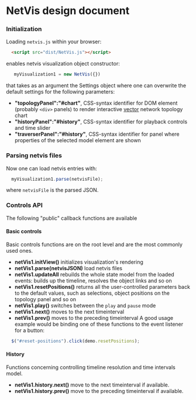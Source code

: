 # NetVis design document


### Initialization

Loading `netvis.js` within your browser:
```html
  <script src="dist/NetVis.js"></script>
```

enables netvis visualization object constructor:
```js
   myVisualization1 = new NetVis({})
```
that takes as an argument the Settings object where one can overwrite the default settings for the following parameters:
- **"topologyPanel":"#chart"**,  CSS-syntax identifier for DOM element (probably `<div>` panels) to render interactive [vector](http://en.wikipedia.org/wiki/Scalable_Vector_Graphics) network topology chart
- **"historyPanel":"#history"**,  CSS-syntax identifier for playback controls and time slider
- **"traverserPanel":"#history"**,  CSS-syntax identifier for panel where properties of the selected model element are shown

### Parsing netvis files
Now one can load netvis entries with:
```js
  myVisualization1.parse(netvisFile);
```
where `netvisFile` is the parsed JSON.

### Controls API
The following "public" callback functions are available

#### Basic controls
Basic controls functions are on the root level and are the most commonly used ones.
- **netVis1.initView()** initializes visualization's rendering
- **netVis1.parse(netvisJSON)** load netvis files
- **netVis1.updateAll** rebuilds the whole state model from the loaded events: builds up the timeline, resolves the object links and so on
- **netVis1.resetPositions()** returns all the user-controlled parameters back to the default values, such as selections, object positions on the topology panel and so on
- **netVis1.play()** switches between the `play` and `pause` mode
- **netVis1.next()** moves to the next timeinterval
- **netVis1.prev()** moves to the preceding timeinterval
A good usage example would be binding one of these functions to the event listener for a button:
```js
  $("#reset-positions").click(demo.resetPositions);
```

#### History
Functions concerning controlling timeline resolution and time intervals model.

- **netVis1.history.next()** move to the next timeinterval if available.
- **netVis1.history.prev()** move to the preceding timeinterval if available.
